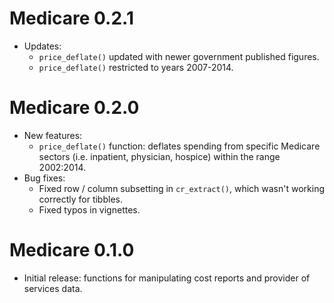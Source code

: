 # Medicare 0.2.1
- Updates:
  - `price_deflate()` updated with newer government published figures.
  - `price_deflate()` restricted to years 2007-2014.

# Medicare 0.2.0
- New features:
    - `price_deflate()` function: deflates spending from specific Medicare sectors (i.e. inpatient, physician, hospice) within the range 2002:2014.
- Bug fixes:
    - Fixed row / column subsetting in `cr_extract()`, which wasn't working correctly for tibbles.
    - Fixed typos in vignettes.

# Medicare 0.1.0
- Initial release: functions for manipulating cost reports and provider of services data.